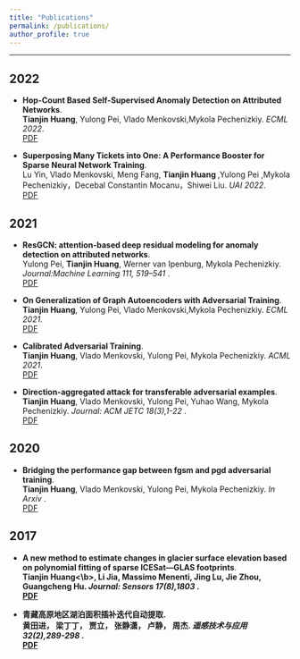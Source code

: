 ```yaml
---
title: "Publications"
permalink: /publications/
author_profile: true
---
```


---
## 2022

* <b>Hop-Count Based Self-Supervised Anomaly Detection on Attributed Networks</b>. <br>
<b>Tianjin Huang</b>, Yulong Pei, Vlado Menkovski,Mykola Pechenizkiy. <i>ECML 2022</i>.<br>
[PDF](https://arxiv.org/abs/2104.07917)

* <b>Superposing Many Tickets into One: A Performance Booster for Sparse Neural Network Training</b>. <br>
Lu Yin, Vlado Menkovski, Meng Fang, <b>Tianjin Huang </b>,Yulong Pei ,Mykola Pechenizkiy，Decebal Constantin Mocanu，Shiwei Liu. <i>UAI 2022</i>.<br>
[PDF](https://arxiv.org/abs/2205.15322)

## 2021

* <b>ResGCN: attention-based deep residual modeling for anomaly detection on attributed networks</b>. <br>
Yulong Pei, <b>Tianjin Huang</b>, Werner van Ipenburg, Mykola Pechenizkiy. <i>Journal:Machine Learning 111, 519–541 </i>.<br>
[PDF](https://link.springer.com/article/10.1007/s10994-021-06044-0)

* <b>On Generalization of Graph Autoencoders with Adversarial Training</b>. <br>
<b>Tianjin Huang</b>, Yulong Pei, Vlado Menkovski,Mykola Pechenizkiy. <i>ECML 2021</i>.<br>
[PDF](https://link.springer.com/chapter/10.1007/978-3-030-86520-7_23)

* <b>Calibrated Adversarial Training</b>. <br>
<b>Tianjin Huang</b>, Vlado Menkovski, Yulong Pei, Mykola Pechenizkiy. <i>ACML 2021</i>.<br>
[PDF](https://proceedings.mlr.press/v157/huang21a)

* <b>Direction-aggregated attack for transferable adversarial examples</b>. <br>
<b>Tianjin Huang</b>, Vlado Menkovski, Yulong Pei, Yuhao Wang, Mykola Pechenizkiy. <i>Journal: ACM JETC 18(3),1-22 </i>.<br>
[PDF](https://dl.acm.org/doi/full/10.1145/3501769)

## 2020


* <b>Bridging the performance gap between fgsm and pgd adversarial training</b>. <br>
<b>Tianjin Huang</b>, Vlado Menkovski, Yulong Pei, Mykola Pechenizkiy. <i>In Arxiv </i>.<br>
[PDF](https://arxiv.org/abs/2011.05157)

## 2017

* <b>A new method to estimate changes in glacier surface elevation based on polynomial fitting of sparse ICESat—GLAS footprints</b>. <br>
<b>Tianjin Huang<\b>, Li Jia, Massimo Menenti, Jing Lu, Jie Zhou, Guangcheng Hu. <i>Journal: Sensors 17(8),1803 </i>.<br>
[PDF](https://www.mdpi.com/1424-8220/17/8/1803)

  
* <b>青藏高原地区湖泊面积插补迭代自动提取</b>. <br>
  黄田进， 梁丁丁， 贾立， 张静潇， 卢静， 周杰. <i> 遥感技术与应用 32(2),289-298 </i>.<br>
[PDF](http://www.cqvip.com/qk/96858x/201702/672125365.html)

  


